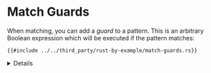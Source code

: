 # Match Guards

When matching, you can add a _guard_ to a pattern. This is an arbitrary Boolean
expression which will be executed if the pattern matches:

```rust,editable
{{#include ../../third_party/rust-by-example/match-guards.rs}}
```

<details>

Key Points:
* Match guards as a separate syntax feature are important and necessary.
* They are not the same as separate `if` expression inside of the match arm. An `if` expression inside of the branch block (after `=>`) happens after the match arm is selected. Failing the `if` condition inside of that block won't result in other arms
of the original `match` expression being considered.  
* You can use the variables defined in the pattern in your if expression.
* The condition defined in the guard applies to every expression in a pattern with an `|`.

```rust,editable
#[rustfmt::skip]
fn main() {
    let pair = (1, -2);
    println!("Tell me about {pair:?}");
    match pair {
        (x, y) if x == y     => println!("These are twins"),
        (x, y) if x + y == 0 => println!("Antimatter, kaboom!"),
        (x, _) | (x, -2) if x % 2 == 1 => println!("The first one is odd"),
        _                    => println!("No correlation..."),
    }
}
```
</details>

